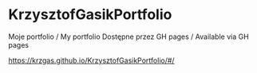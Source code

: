 # KrzysztofGasikPortfolio

Moje portfolio / My portfolio
Dostępne przez GH pages / Available via GH pages

https://krzgas.github.io/KrzysztofGasikPortfolio/#/